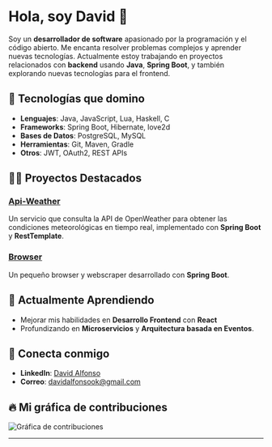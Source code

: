 # Hola, soy David 👋

Soy un **desarrollador de software** apasionado por la programación y el código abierto. Me encanta resolver problemas complejos y aprender nuevas tecnologías. Actualmente estoy trabajando en proyectos relacionados con **backend** usando **Java**, **Spring Boot**, y también explorando nuevas tecnologías para el frontend.

## 🚀 Tecnologías que domino

- **Lenguajes**: Java, JavaScript, Lua, Haskell, C
- **Frameworks**: Spring Boot, Hibernate, love2d
- **Bases de Datos**: PostgreSQL, MySQL
- **Herramientas**: Git, Maven, Gradle
- **Otros**: JWT, OAuth2, REST APIs

## 🧑‍💻 Proyectos Destacados

### [Api-Weather](https://github.com/dvalfonso/API-Weather)
Un servicio que consulta la API de OpenWeather para obtener las condiciones meteorológicas en tiempo real, implementado con **Spring Boot** y **RestTemplate**.

### [Browser](https://github.com/dvalfonso/Browser)
Un pequeño browser y webscraper desarrollado con **Spring Boot**.

## 🌱 Actualmente Aprendiendo

- Mejorar mis habilidades en **Desarrollo Frontend** con **React**
- Profundizando en **Microservicios** y **Arquitectura basada en Eventos**.

## 📢 Conecta conmigo

- **LinkedIn**: [David Alfonso](https://www.linkedin.com/in/david-alfonso-080b56121/)
- **Correo**: [davidalfonsook@gmail.com](davidalfonsook@gmail.com)

## 🔥 Mi gráfica de contribuciones

![Gráfica de contribuciones](https://github-readme-stats.vercel.app/api?username=dvalfonso&show_icons=true&hide_title=true&count_private=true&hide=prs)

---
